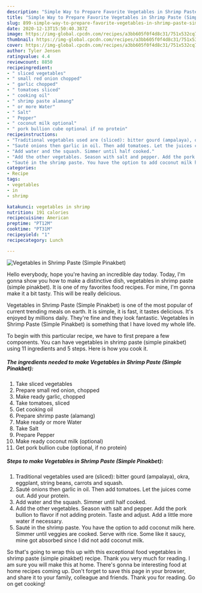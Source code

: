 ```yaml
---
description: "Simple Way to Prepare Favorite Vegetables in Shrimp Paste (Simple Pinakbet)"
title: "Simple Way to Prepare Favorite Vegetables in Shrimp Paste (Simple Pinakbet)"
slug: 899-simple-way-to-prepare-favorite-vegetables-in-shrimp-paste-simple-pinakbet
date: 2020-12-13T15:50:40.387Z
image: https://img-global.cpcdn.com/recipes/a3bb605f0f4d8c31/751x532cq70/vegetables-in-shrimp-paste-simple-pinakbet-recipe-main-photo.jpg
thumbnail: https://img-global.cpcdn.com/recipes/a3bb605f0f4d8c31/751x532cq70/vegetables-in-shrimp-paste-simple-pinakbet-recipe-main-photo.jpg
cover: https://img-global.cpcdn.com/recipes/a3bb605f0f4d8c31/751x532cq70/vegetables-in-shrimp-paste-simple-pinakbet-recipe-main-photo.jpg
author: Tyler Jensen
ratingvalue: 4.4
reviewcount: 8850
recipeingredient:
- " sliced vegetables"
- " small red onion chopped"
- " garlic chopped"
- " tomatoes sliced"
- " cooking oil"
- " shrimp paste alamang"
- " or more Water"
- " Salt"
- " Pepper"
- " coconut milk optional"
- " pork bullion cube optional if no protein"
recipeinstructions:
- "Traditional vegetables used are (sliced): bitter gourd (ampalaya), okra, eggplant, string beans, carrots and squash."
- "Sauté onions then garlic in oil. Then add tomatoes. Let the juices come out. Add your protein."
- "Add water and the squash. Simmer until half cooked."
- "Add the other vegetables. Season with salt and pepper. Add the pork bullion to flavor if not adding protein. Taste and adjust. Add a little more water if necessary."
- "Sauté in the shrimp paste. You have the option to add coconut milk here. Simmer until veggies are cooked. Serve with rice. Some like it saucy, mine got absorbed since I did not add coconut milk."
categories:
- Recipe
tags:
- vegetables
- in
- shrimp

katakunci: vegetables in shrimp 
nutrition: 191 calories
recipecuisine: American
preptime: "PT12M"
cooktime: "PT31M"
recipeyield: "1"
recipecategory: Lunch

---
```



![Vegetables in Shrimp Paste (Simple Pinakbet)](https://img-global.cpcdn.com/recipes/a3bb605f0f4d8c31/751x532cq70/vegetables-in-shrimp-paste-simple-pinakbet-recipe-main-photo.jpg)

Hello everybody, hope you're having an incredible day today. Today, I'm gonna show you how to make a distinctive dish, vegetables in shrimp paste (simple pinakbet). It is one of my favorites food recipes. For mine, I'm gonna make it a bit tasty. This will be really delicious.

Vegetables in Shrimp Paste (Simple Pinakbet) is one of the most popular of current trending meals on earth. It is simple, it is fast, it tastes delicious. It's enjoyed by millions daily. They're fine and they look fantastic. Vegetables in Shrimp Paste (Simple Pinakbet) is something that I have loved my whole life.




To begin with this particular recipe, we have to first prepare a few components. You can have vegetables in shrimp paste (simple pinakbet) using 11 ingredients and 5 steps. Here is how you cook it.

<!--inarticleads1-->

##### The ingredients needed to make Vegetables in Shrimp Paste (Simple Pinakbet):

1. Take  sliced vegetables
1. Prepare  small red onion, chopped
1. Make ready  garlic, chopped
1. Take  tomatoes, sliced
1. Get  cooking oil
1. Prepare  shrimp paste (alamang)
1. Make ready  or more Water
1. Take  Salt
1. Prepare  Pepper
1. Make ready  coconut milk (optional)
1. Get  pork bullion cube (optional, if no protein)




<!--inarticleads2-->

##### Steps to make Vegetables in Shrimp Paste (Simple Pinakbet):

1. Traditional vegetables used are (sliced): bitter gourd (ampalaya), okra, eggplant, string beans, carrots and squash.
1. Sauté onions then garlic in oil. Then add tomatoes. Let the juices come out. Add your protein.
1. Add water and the squash. Simmer until half cooked.
1. Add the other vegetables. Season with salt and pepper. Add the pork bullion to flavor if not adding protein. Taste and adjust. Add a little more water if necessary.
1. Sauté in the shrimp paste. You have the option to add coconut milk here. Simmer until veggies are cooked. Serve with rice. Some like it saucy, mine got absorbed since I did not add coconut milk.




So that's going to wrap this up with this exceptional food vegetables in shrimp paste (simple pinakbet) recipe. Thank you very much for reading. I am sure you will make this at home. There's gonna be interesting food at home recipes coming up. Don't forget to save this page in your browser, and share it to your family, colleague and friends. Thank you for reading. Go on get cooking!
